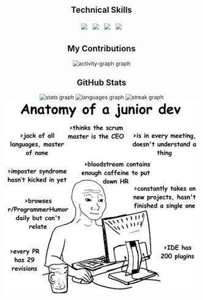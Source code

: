 <h2 align="center">Technical Skills</h2>
<div align="center">
  <img src="https://skillicons.dev/icons?i=python,c,cpp,java,react" height="40" style="margin: 5px;" />
  <img src="https://skillicons.dev/icons?i=html,css,javascript,dart,flutter,tailwindcss" height="40" style="margin: 5px;" />
  <img src="https://skillicons.dev/icons?i=nodejs,django,mysql,mongodb,git,github,vercel,docker,netlify" height="40" style="margin: 5px;" />
  <img src="https://skillicons.dev/icons?i=b" height="40" style="margin: 5px;" />

<h2 align="center"> My Contributions </h2>
<div align="center">
  <img src="https://github-readme-activity-graph.vercel.app/graph?username=aridepai17&radius=16&theme=github-dark&area=true&order=5" height="250" alt="activity-graph graph" />
</div>

<h2 align="center">GitHub Stats</h2>
<div align="center">
  <img src="https://github-readme-stats.vercel.app/api?username=aridepai17&hide_title=false&hide_rank=false&show_icons=true&include_all_commits=true&count_private=true&disable_animations=false&theme=dark&locale=en&hide_border=false&order=1" height="150" alt="stats graph"  />
  <img src="https://github-readme-stats.vercel.app/api/top-langs?username=aridepai17&locale=en&hide_title=false&layout=compact&card_width=320&langs_count=5&theme=dark&hide_border=false&order=2" height="150" alt="languages graph"  />
  <img src="https://streak-stats.demolab.com?user=aridepai17&locale=en&mode=daily&theme=dark&hide_border=false&border_radius=5&order=3" height="150" alt="streak graph"  />
</div>

<div align="center">
  <img src="assets/juniordev.jpg" alt="Meme Image" style="width: 600px; height: auto;"/>
</div>

